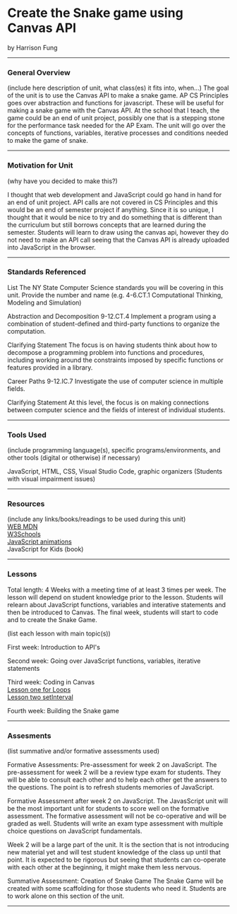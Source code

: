 # Create the Snake game using Canvas API 
by Harrison Fung 

-----

### General Overview
(include here description of unit, what class(es) it fits into, when...) The goal of the unit is to use the Canvas API to make a snake game. AP CS Principles goes over   abstraction and functions for javascript. These will be useful for making a snake game with the Canvas API. At the school that I teach, the game could be an end of unit project, possibly one that is a stepping stone for the performance task needed for the AP Exam. The unit will go over the concepts of functions, variables, iterative processes and conditions needed to make the game of snake.

---

### Motivation for Unit
(why have you decided to make this?)

I thought that web development and JavaScript could go hand in hand for an end of unit project. API calls are not covered in CS Principles and this would be an end of semester project if anything. Since it is so unique, I thought that it would be nice to try and do something that is different than the curriculum but still borrows concepts that are learned during the semester. Students will learn to draw using the canvas api, however they do not need to make an API call seeing that the Canvas API is already uploaded into JavaScript in the browser. 

---

### Standards Referenced
List The NY State Computer Science standards you will be covering in this unit. Provide the number and name (e.g. 4-6.CT.1 Computational Thinking, Modeling and Simulation)

Abstraction and Decomposition
9-12.CT.4
Implement a program using a combination of student-defined and third-party functions to organize the computation.

Clarifying Statement 
The focus is on having students think about how to decompose a programming problem into functions and procedures, including working around the constraints imposed by specific functions or features provided in a library.

Career Paths 
9-12.IC.7
Investigate the use of computer science in multiple fields.

Clarifying Statement
At this level, the focus is on making connections between computer science and the fields of interest of individual students.

---

### Tools Used
(include programming language(s), specific programs/environments, and other tools (digital or otherwise) if necessary)

JavaScript, HTML, CSS, Visual Studio Code, graphic organizers (Students with visual impairment issues)

---

### Resources
(include any links/books/readings to be used during this unit)<br>
[WEB MDN](https://developer.mozilla.org/en-US/)<br>
[W3Schools](https://www.w3schools.com/tags/ref_canvas.asp)<br>
[JavaScript animations](https://javascript.info/js-animation#more-interesting-draw)<br>
JavaScript for Kids (book)<br>

---

### Lessons
Total length: 4 Weeks with a meeting time of at least 3 times per week. The lesson will depend on student knowledge prior to the lesson. Students will relearn about JavaScript functions, variables and interative statements and then be introduced to Canvas. The final week, students will start to code and to create the Snake Game. 

(list each lesson with main topic(s))

First week: 
Introduction to API's 

Second week: 
Going over JavaScript functions, variables, iterative statements

Third week: 
Coding in Canvas<br>
[Lesson one for Loops](https://github.com/hunter-teacher-cert/unit_plan-canvas-drawing-javascript/blob/main/lessons/Lesson%201%20for%20Unit%20Plan.pdf)<br>
[Lesson two setInterval](https://github.com/hunter-teacher-cert/unit_plan-canvas-drawing-javascript/blob/main/lessons/02_Lesson2_setInterval.pdf)<br>

Fourth week: Building the Snake game

---

### Assesments
(list summative and/or formative assessments used)

Formative Assessments: 
Pre-assessment for week 2 on JavaScript. 
The pre-assessment for week 2 will be a review type exam for students. They will be able to consult each other and to help each other get the answers to the questions. The point is to refresh students memories of JavaScript. 

Formative Assessment after week 2 on JavaScript. 
The JavasScript unit will be the most important unit for students to score well on the formative assessment. The formative assessment will not be co-operative and will be graded as well. Students will write an exam type assessment with multiple choice questions on JavaScript fundamentals. 

Week 2 will be a large part of the unit. It is the section that is not introducing new material yet and will test student knowledge of the class up until that point. It is expected to be rigorous but seeing that students can co-operate with each other at the beginning, it might make them less nervous. 

Summative Assessment: 
Creation of Snake Game 
The Snake Game will be created with some scaffolding for those students who need it. Students are to work alone on this section of the unit. 

---
